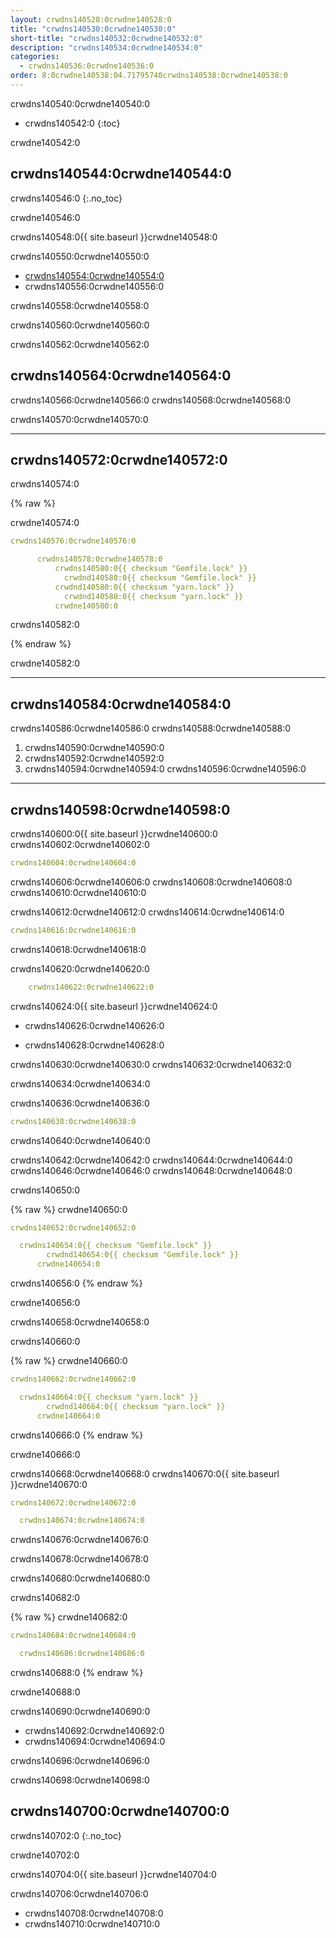 ```yaml
---
layout: crwdns140528:0crwdne140528:0
title: "crwdns140530:0crwdne140530:0"
short-title: "crwdns140532:0crwdne140532:0"
description: "crwdns140534:0crwdne140534:0"
categories:
  - crwdns140536:0crwdne140536:0
order: 8:0crwdne140538:04.71795740crwdns140538:0crwdne140538:0
---
```

crwdns140540:0crwdne140540:0

* crwdns140542:0
{:toc}

crwdne140542:0

## crwdns140544:0crwdne140544:0

crwdns140546:0
{:.no_toc}

crwdne140546:0

crwdns140548:0{{ site.baseurl }}crwdne140548:0

crwdns140550:0crwdne140550:0

* <a href="crwdns140552:0crwdne140552:0" target="_blank">crwdns140554:0crwdne140554:0</a>
* crwdns140556:0crwdne140556:0

crwdns140558:0crwdne140558:0

crwdns140560:0crwdne140560:0

crwdns140562:0crwdne140562:0

## crwdns140564:0crwdne140564:0

crwdns140566:0crwdne140566:0 crwdns140568:0crwdne140568:0

crwdns140570:0crwdne140570:0

* * *

## crwdns140572:0crwdne140572:0

crwdns140574:0

{% raw %}

crwdne140574:0

```yaml
crwdns140576:0crwdne140576:0

      crwdns140578:0crwdne140578:0
          crwdns140580:0{{ checksum "Gemfile.lock" }}
            crwdnd140580:0{{ checksum "Gemfile.lock" }}
          crwdnd140580:0{{ checksum "yarn.lock" }}
            crwdnd140580:0{{ checksum "yarn.lock" }}
          crwdne140580:0
```

crwdns140582:0

{% endraw %}

crwdne140582:0

* * *

## crwdns140584:0crwdne140584:0

crwdns140586:0crwdne140586:0 crwdns140588:0crwdne140588:0

1. crwdns140590:0crwdne140590:0
2. crwdns140592:0crwdne140592:0
3. crwdns140594:0crwdne140594:0 crwdns140596:0crwdne140596:0

* * *

## crwdns140598:0crwdne140598:0

crwdns140600:0{{ site.baseurl }}crwdne140600:0 crwdns140602:0crwdne140602:0

```yaml
crwdns140604:0crwdne140604:0
```

crwdns140606:0crwdne140606:0 crwdns140608:0crwdne140608:0 crwdns140610:0crwdne140610:0

crwdns140612:0crwdne140612:0 crwdns140614:0crwdne140614:0

```yaml
crwdns140616:0crwdne140616:0
```

crwdns140618:0crwdne140618:0

crwdns140620:0crwdne140620:0

```yaml
    crwdns140622:0crwdne140622:0
```

crwdns140624:0{{ site.baseurl }}crwdne140624:0

* crwdns140626:0crwdne140626:0

* crwdns140628:0crwdne140628:0

crwdns140630:0crwdne140630:0 crwdns140632:0crwdne140632:0

crwdns140634:0crwdne140634:0

crwdns140636:0crwdne140636:0

```yaml
crwdns140638:0crwdne140638:0
```

crwdns140640:0crwdne140640:0

crwdns140642:0crwdne140642:0 crwdns140644:0crwdne140644:0 crwdns140646:0crwdne140646:0 crwdns140648:0crwdne140648:0

crwdns140650:0

{% raw %}
crwdne140650:0

```yaml
crwdns140652:0crwdne140652:0

  crwdns140654:0{{ checksum "Gemfile.lock" }}
        crwdnd140654:0{{ checksum "Gemfile.lock" }}
      crwdne140654:0
```

crwdns140656:0
{% endraw %}

crwdne140656:0

crwdns140658:0crwdne140658:0

crwdns140660:0

{% raw %}
crwdne140660:0

```yaml
crwdns140662:0crwdne140662:0

  crwdns140664:0{{ checksum "yarn.lock" }}
        crwdnd140664:0{{ checksum "yarn.lock" }}
      crwdne140664:0
```

crwdns140666:0
{% endraw %}

crwdne140666:0

crwdns140668:0crwdne140668:0 crwdns140670:0{{ site.baseurl }}crwdne140670:0

```yaml
crwdns140672:0crwdne140672:0

  crwdns140674:0crwdne140674:0
```

crwdns140676:0crwdne140676:0

crwdns140678:0crwdne140678:0

crwdns140680:0crwdne140680:0

crwdns140682:0

{% raw %}
crwdne140682:0

```yaml
crwdns140684:0crwdne140684:0

  crwdns140686:0crwdne140686:0
```

crwdns140688:0
{% endraw %}

crwdne140688:0

crwdns140690:0crwdne140690:0

* crwdns140692:0crwdne140692:0
* crwdns140694:0crwdne140694:0

crwdns140696:0crwdne140696:0

crwdns140698:0crwdne140698:0

## crwdns140700:0crwdne140700:0

crwdns140702:0
{:.no_toc}

crwdne140702:0

crwdns140704:0{{ site.baseurl }}crwdne140704:0

crwdns140706:0crwdne140706:0

* crwdns140708:0crwdne140708:0
* crwdns140710:0crwdne140710:0